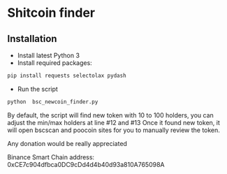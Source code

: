 # Shitcoin finder

## Installation

- Install latest Python 3
- Install required packages:

```sh
pip install requests selectolax pydash
```

- Run the script

```sh
python  bsc_newcoin_finder.py
```

By default, the script will find new token with 10 to 100 holders, you can adjust the min/max holders at line #12 and #13
Once it found new token, it will open bscscan and poocoin sites for you to manually review the token.


Any donation would be really appreciated

Binance Smart Chain address: 0xCE7c904dfbca0DC9cDd4d4b40d93a810A765098A